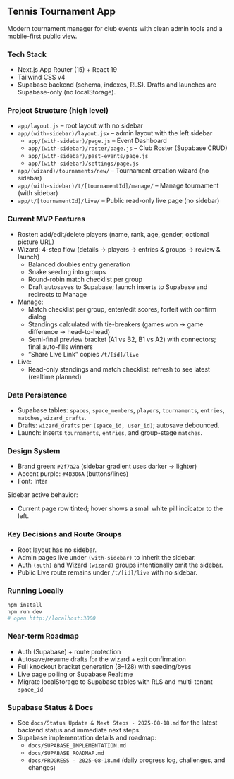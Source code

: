 ## Tennis Tournament App

Modern tournament manager for club events with clean admin tools and a mobile-first public view.

### Tech Stack
- Next.js App Router (15) + React 19
- Tailwind CSS v4
- Supabase backend (schema, indexes, RLS). Drafts and launches are Supabase-only (no localStorage).

### Project Structure (high level)
- `app/layout.js` – root layout with no sidebar
- `app/(with-sidebar)/layout.jsx` – admin layout with the left sidebar
  - `app/(with-sidebar)/page.js` – Event Dashboard
  - `app/(with-sidebar)/roster/page.js` – Club Roster (Supabase CRUD)
  - `app/(with-sidebar)/past-events/page.js`
  - `app/(with-sidebar)/settings/page.js`
- `app/(wizard)/tournaments/new/` – Tournament creation wizard (no sidebar)
- `app/(with-sidebar)/t/[tournamentId]/manage/` – Manage tournament (with sidebar)
- `app/t/[tournamentId]/live/` – Public read-only live page (no sidebar)

### Current MVP Features
- Roster: add/edit/delete players (name, rank, age, gender, optional picture URL)
- Wizard: 4-step flow (details → players → entries & groups → review & launch)
  - Balanced doubles entry generation
  - Snake seeding into groups
  - Round-robin match checklist per group
  - Draft autosaves to Supabase; launch inserts to Supabase and redirects to Manage
- Manage:
  - Match checklist per group, enter/edit scores, forfeit with confirm dialog
  - Standings calculated with tie-breakers (games won → game difference → head-to-head)
  - Semi-final preview bracket (A1 vs B2, B1 vs A2) with connectors; final auto-fills winners
  - “Share Live Link” copies `/t/[id]/live`
- Live:
  - Read-only standings and match checklist; refresh to see latest (realtime planned)

### Data Persistence
- Supabase tables: `spaces`, `space_members`, `players`, `tournaments`, `entries`, `matches`, `wizard_drafts`.
- Drafts: `wizard_drafts` per `(space_id, user_id)`; autosave debounced.
- Launch: inserts `tournaments`, `entries`, and group-stage `matches`.

### Design System
- Brand green: `#2f7a2a` (sidebar gradient uses darker → lighter)
- Accent purple: `#4B306A` (buttons/lines)
- Font: Inter

Sidebar active behavior:
- Current page row tinted; hover shows a small white pill indicator to the left.

### Key Decisions and Route Groups
- Root layout has no sidebar.
- Admin pages live under `(with-sidebar)` to inherit the sidebar.
- Auth `(auth)` and Wizard `(wizard)` groups intentionally omit the sidebar.
- Public Live route remains under `/t/[id]/live` with no sidebar.

### Running Locally
```bash
npm install
npm run dev
# open http://localhost:3000
```

### Near-term Roadmap
- Auth (Supabase) + route protection
- Autosave/resume drafts for the wizard + exit confirmation
- Full knockout bracket generation (8–128) with seeding/byes
- Live page polling or Supabase Realtime
- Migrate localStorage to Supabase tables with RLS and multi-tenant `space_id`

### Supabase Status & Docs
- See `docs/Status Update & Next Steps - 2025-08-18.md` for the latest backend status and immediate next steps.
- Supabase implementation details and roadmap:
  - `docs/SUPABASE_IMPLEMENTATION.md`
  - `docs/SUPABASE_ROADMAP.md`
  - `docs/PROGRESS - 2025-08-18.md` (daily progress log, challenges, and changes)

